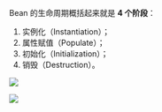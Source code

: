 Bean 的生命周期概括起来就是 **4 个阶段**：

1. 实例化（Instantiation）；
2. 属性赋值（Populate）；
3. 初始化（Initialization）；
4. 销毁（Destruction）。

![](https://youpaiyun.zongqilive.cn/image/20201213140149.png)



![](https://youpaiyun.zongqilive.cn/image/20210210162913.png)















